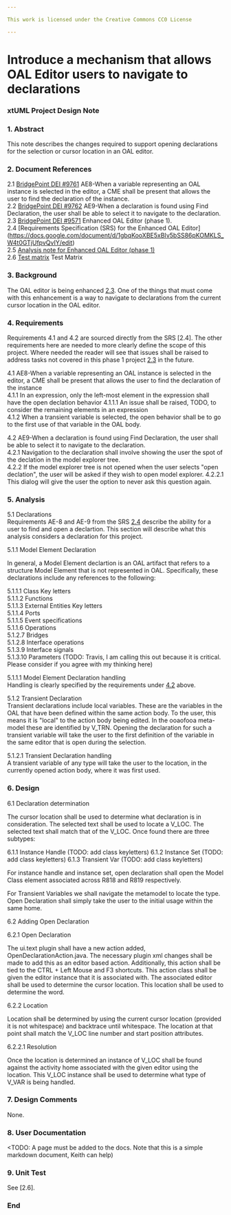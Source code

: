 ```yaml
---

This work is licensed under the Creative Commons CC0 License

---
```


# Introduce a mechanism that allows OAL Editor users to navigate to declarations    
### xtUML Project Design Note

### 1. Abstract

This note describes the changes required to support opening declarations for the selection or cursor location in an OAL editor.    

### 2. Document References
<a id="2.1"></a>2.1 [BridgePoint DEI #9761](https://support.onefact.net/issues/9761)  AE8-When a variable representing an OAL instance is selected in the editor, a CME shall be present that allows the user to find the declaration of the instance.   
<a id="2.2"></a>2.2 [BridgePoint DEI #9762](https://support.onefact.net/issues/9762) AE9-When a declaration is found using Find Declaration, the user shall be able to select it to navigate to the declaration.    
<a id="2.3"></a>2.3 [BridgePoint DEI #9571](https://support.onefact.net/issues/9571) Enhanced OAL Editor (phase 1).  
<a id="2.4"></a>2.4 [Requirements Specification (SRS) for the Enhanced OAL Editor]   (https://docs.google.com/document/d/1gbqKooXBE5xBIv5bSS86pKOMKLS_W4t0GTjUfpvQvIY/edit)  
<a id="2.5"></a>2.5 [Analysis note for Enhanced OAL Editor (phase 1)](TODO)  
<a id="2.6"></a>2.6 [Test matrix](https://github.com/travislondon/bridgepoint/tree/9761/doc-bridgepoint/notes/9761_9762_find_declarations/find_declarations_matrix.txt) Test Matrix    

### 3. Background  

The OAL editor is being enhanced [2.3](2.3).  One of the things that must come with this enhancement is a way to navigate to declarations from the current cursor location in the OAL editor.  

### 4. Requirements

Requirements 4.1 and 4.2 are sourced directly from the SRS [2.4]. The other requirements here are needed to more clearly define the scope of this project. Where needed the reader will see that issues shall be raised to address tasks not covered in this phase 1 project [2.3](2.3) in the future.  

4.1 AE8-When a variable representing an OAL instance is selected in the editor, a CME shall be present that allows the user to find the declaration of the instance   
4.1.1 In an expression, only the left-most element in the expression shall have the open declation behavior
4.1.1.1 An issue shall be raised, TODO, to consider the remaining elements in an expression  
4.1.2 When a transient variable is selected, the open behavior shall be to go to the first use of that variable in the OAL body.  

4.2 AE9-When a declaration is found using Find Declaration, the user shall be able to select it to navigate to the declaration.  
4.2.1 Navigation to the declaration shall involve showing the user the spot of the declation in the model explorer tree.  
4.2.2 If the model explorer tree is not opened when the user selects "open declation", the user will be asked if they wish to open model explorer.
4.2.2.1 This dialog will give the user the option to never ask this question again.  

### 5. Analysis

5.1 Declarations  
Requirements AE-8 and AE-9 from the SRS [2.4](2.4) describe the ability for a user to find and open a declartion. This section will describe what this analysis considers a declaration for this project.   

5.1.1 Model Element Declaration   

In general, a Model Element declartion is an OAL artifact that refers to a structure Model Element that is not represented in OAL. Specifically, these declarations include any references to the following:    

5.1.1.1 Class Key letters  
5.1.1.2 Functions    
5.1.1.3 External Entities Key letters  
5.1.1.4 Ports  
5.1.1.5 Event specifications  
5.1.1.6 Operations  
5.1.2.7 Bridges  
5.1.2.8 Interface operations  
5.1.3.9 Interface signals  
5.1.3.10 Parameters   (TODO: Travis, I am calling this out because it is critical. Please consider if you agree with my thinking here)  

5.1.1.1 Model Element Declaration handling  
Handling is clearly specified by the requirements under [4.2](4.2) above.  

5.1.2 Transient Declaration  
Transient declarations include local variables.  These are the variables in the OAL that have been defined within the same action body.  To the user, this means it is "local" to the action body being edited. In the ooaofooa meta-model these are identified by V_TRN. Opening the declaration for such a transient variable will take the user to the first definition of the variable in the same editor that is open during the selection.  

5.1.2.1 Transient Declaration handling  
A transient variable of any type will take the user to the location, in the currently opened action body, where it was first used.  
 

### 6. Design

6.1 Declaration determination  

The cursor location shall be used to determine what declaration is in consideration.  The selected text shall be used to locate a V_LOC.  The selected text shall match that of the V_LOC.  Once found there are three subtypes:

6.1.1 Instance Handle  (TODO: add class keyletters)
6.1.2 Instance Set  (TODO: add class keyletters)
6.1.3 Transient Var  (TODO: add class keyletters)

For instance handle and instance set, open declaration shall open the Model Class element associated across R818 and R819 respectively.  

For Transient Variables we shall navigate the metamodel to locate the type.  Open Declaration shall simply take the user to the initial usage within the same home.  

6.2 Adding Open Declaration  

6.2.1 Open Declaration  

The ui.text plugin shall have a new action added, OpenDeclarationAction.java.  The necessary plugin xml changes shall be made to add this as an editor based action.  Additionally, this action shall be tied to the CTRL + Left Mouse and F3 shortcuts.  This action class shall be given the editor instance that it is associated with.  The associated editor shall be used to determine the cursor location.  This location shall be used to determine the word.  

6.2.2 Location  

Location shall be determined by using the current cursor location (provided it is not whitespace) and backtrace until whitespace.  The location at that point shall match the V_LOC line number and start position attributes.  

6.2.2.1 Resolution  

Once the location is determined an instance of V_LOC shall be found against the activity home associated with the given editor using the location.  This V_LOC instance shall be used to determine what type of V_VAR is being handled.  

### 7. Design Comments

None.  

### 8. User Documentation

<TODO: A page must be added to the docs. Note that this is a simple markdown document, Keith can help)  

### 9. Unit Test

See [2.6].

### End
